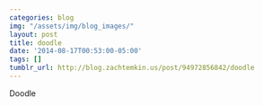 ```yaml
---
categories: blog
img: "/assets/img/blog_images/" 
layout: post
title: doodle
date: '2014-08-17T00:53:00-05:00'
tags: []
tumblr_url: http://blog.zachtemkin.us/post/94972856842/doodle
---
```

Doodle
